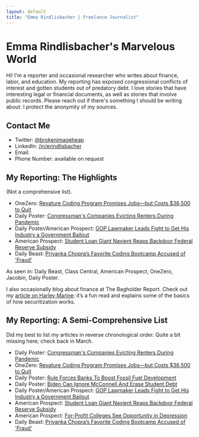 ```yaml
---
layout: default
title: "Emma Rindlisbacher | Freelance Journalist"
---
```


# Emma Rindlisbacher's Marvelous World

Hi! I'm a reporter and occasional researcher who writes about finance, labor, and education. My reporting has exposed congressional conflicts of interest and gotten students out of predatory debt. I love stories that have interesting legal or financial documents, as well as stories that involve public records. Please reach out if there's something I should be writing about: I protect the anonymity of my sources.

## Contact Me

* Twitter: [@brokenimageheap](https://twitter.com/brokenimageheap)
* LinkedIn: [/in/erindlisbacher](https://linkedin.com/in/erindlisbacher)
* Email: <a href="javascript:location='mailto:\u0065\u0072\u0069\u006e\u0064\u006c\u0069\u0073\u0062\u0061\u0063\u0068\u0065\u0072\u0040\u0062\u0072\u0061\u006e\u0064\u0065\u0069\u0073\u002e\u0065\u0064\u0075';void 0"><script type="text/javascript">document.write('\u0065\u0072\u0069\u006e\u0064\u006c\u0069\u0073\u0062\u0061\u0063\u0068\u0065\u0072\u0040\u0062\u0072\u0061\u006e\u0064\u0065\u0069\u0073\u002e\u0065\u0064\u0075')</script></a>
* Phone Number: available on request

## My Reporting: The Highlights

(Not a comprehensive list).

* OneZero: [Revature Coding Program Promises Jobs—but Costs $36,500 to Quit](https://onezero.medium.com/recent-grads-are-being-lured-into-indentured-servitude-by-a-coding-bootcamp-8a3b2b8e87e8)
* Daily Poster: [Congressman's Companies Evicting Renters During Pandemic](https://www.dailyposter.com/p/landlord-congressmans-companies-evicting)
* Daily Poster/American Prospect: [GOP Lawmaker Leads Fight to Get His Industry a Government Bailout](https://www.dailyposter.com/p/gop-lawmaker-leads-fight-to-get-his)
* American Prospect: [Student Loan Giant Navient Reaps Backdoor Federal Reserve Subsidy](https://prospect.org/economy/student-loan-giant-navient-reaps-backdoor-federal-reserve-subsidy/)
* Daily Beast: [Priyanka Chopra’s Favorite Coding Bootcamp Accused of 'Fraud'](https://www.thedailybeast.com/priyanka-chopras-favorite-coding-bootcamp-holberton-accused-of-fraud)

As seen in: Daily Beast, Class Central, American Prospect, OneZero, Jacobin, Daily Poster.

I also occasionally blog about finance at The Bagholder Report. Check out my [article on Harley Marine](https://bagholderreport.substack.com/p/whos-left-holding-the-whole-business): it’s a fun read and explains some of the basics of how securitization works. 

## My Reporting: A Semi-Comprehensive List

Did my best to list my articles in reverse chronological order. Quite a bit missing here; check back in March.

* Daily Poster: [Congressman's Companies Evicting Renters During Pandemic](https://www.dailyposter.com/p/landlord-congressmans-companies-evicting)
* OneZero: [Revature Coding Program Promises Jobs—but Costs $36,500 to Quit](https://onezero.medium.com/recent-grads-are-being-lured-into-indentured-servitude-by-a-coding-bootcamp-8a3b2b8e87e8)
* Daily Poster: [Rule Forces Banks To Boost Fossil Fuel Development](https://www.dailyposter.com/p/rule-forces-banks-to-boost-fossil)
* Daily Poster: [Biden Can Ignore McConnell And Erase Student Debt](https://www.dailyposter.com/p/biden-can-ignore-mcconnell-and-erase)
* Daily Poster/American Prospect: [GOP Lawmaker Leads Fight to Get His Industry a Government Bailout](https://www.dailyposter.com/p/gop-lawmaker-leads-fight-to-get-his)
* American Prospect: [Student Loan Giant Navient Reaps Backdoor Federal Reserve Subsidy](https://prospect.org/economy/student-loan-giant-navient-reaps-backdoor-federal-reserve-subsidy/)
* American Prospect: [For-Profit Colleges See Opportunity in Depression](https://prospect.org/education/for-profit-colleges-see-opportunity-in-depression/)
* Daily Beast: [Priyanka Chopra’s Favorite Coding Bootcamp Accused of 'Fraud'](https://www.thedailybeast.com/priyanka-chopras-favorite-coding-bootcamp-holberton-accused-of-fraud)

